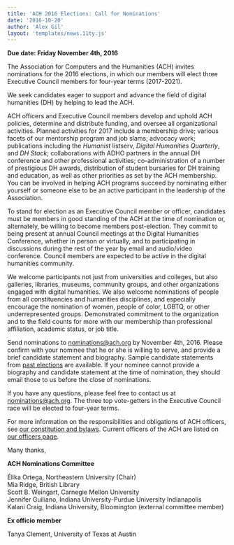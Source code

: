 ```yaml
---
title: 'ACH 2016 Elections: Call for Nominations'
date: '2016-10-20'
author: 'Alex Gil'
layout: 'templates/news.11ty.js'
---
```

**Due date: Friday November 4th, 2016**

The Association for Computers and the Humanities (ACH) invites nominations for the 2016 elections, in which our members will elect three Executive Council members for four­-year terms (2017-2021).

We seek candidates eager to support and advance the field of digital humanities (DH) by helping to lead the ACH.

ACH officers and Executive Council members develop and uphold ACH policies, determine and distribute funding, and oversee all organizational activities. Planned activities for 2017 include a membership drive; various facets of our mentorship program and job slams; advocacy work; publications including the *Humanist* listserv, *Digital Humanities Quarterly*, and *DH Stack*; collaborations with ADHO partners in the annual DH conference and other professional activities; co-­administration of a number of prestigious DH awards, distribution of student bursaries for DH training and education, as well as other priorities as set by the ACH membership. You can be involved in helping ACH programs succeed by nominating either yourself or someone else to be an active participant in the leadership of the Association.

To stand for election as an Executive Council member or officer, candidates must be members in good standing of the ACH at the time of nomination or, alternately, be willing to become members post-election. They commit to being present at annual Council meetings at the Digital Humanities Conference, whether in person or virtually, and to participating in discussions during the rest of the year by email and audio/video conference. Council members are expected to be active in the digital humanities community.

We welcome participants not just from universities and colleges, but also galleries, libraries, museums, community groups, and other organizations engaged with digital humanities. We also welcome nominations of people from all constituencies and humanities disciplines, and especially encourage the nomination of women, people of color, LGBTQ, or other under­represented groups. Demonstrated commitment to the organization and to the field counts for more with our membership than professional affiliation, academic status, or job title.

Send nominations to [nominations@ach.org](mailto:nominations@ach.org) by November 4th, 2016. Please confirm with your nominee that he or she is willing to serve, and provide a brief candidate statement and biography. Sample candidate statements from [past elections](/news/2011/12/elections-candidates/) are available. If your nominee cannot provide a biography and candidate statement at the time of nomination, they should email those to us before the close of nominations.

If you have any questions, please feel free to contact us at [nominations@ach.org](mailto:nominations@ach.org). The three top vote­-getters in the Executive Council race will be elected to four-­year terms.

For more information on the responsibilities and obligations of ACH officers, see [our constitution and bylaws](/about/constitution). Current officers of the ACH are listed on [our officers page](/about/officers).

Many thanks,

**ACH Nominations Committee**

Élika Ortega, Northeastern University (Chair)  
Mia Ridge, British Library  
Scott B. Weingart, Carnegie Mellon University  
Jennifer Guiliano, Indiana University-Purdue University Indianapolis  
Kalani Craig, Indiana University, Bloomington (external committee member)

**Ex officio member**

Tanya Clement, University of Texas at Austin
